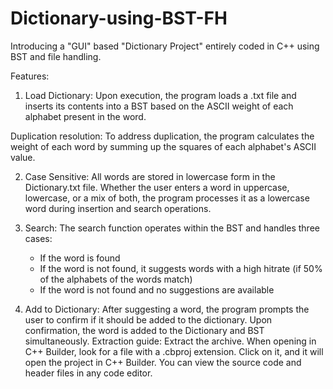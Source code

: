 # Dictionary-using-BST-FH
Introducing a "GUI" based "Dictionary Project" entirely coded in C++ using BST and file handling.

Features:
1) Load Dictionary: Upon execution, the program loads a .txt file and inserts its contents into a BST based on the ASCII weight of each alphabet present in the word.

Duplication resolution: To address duplication, the program calculates the weight of each word by summing up the squares of each alphabet's ASCII value.

2) Case Sensitive: All words are stored in lowercase form in the Dictionary.txt file. Whether the user enters a word in uppercase, lowercase, or a mix of both, the program processes it as a lowercase word during insertion and search operations.

3) Search: The search function operates within the BST and handles three cases: 
   - If the word is found
   - If the word is not found, it suggests words with a high hitrate (if 50% of the alphabets of the words match)
   - If the word is not found and no suggestions are available

4) Add to Dictionary: After suggesting a word, the program prompts the user to confirm if it should be added to the dictionary. Upon confirmation, the word is added to the Dictionary and BST simultaneously.
Extraction guide:
Extract the archive. When opening in C++ Builder, look for a file with a .cbproj extension. Click on it, and it will open the project in C++ Builder. You can view the source code and header files in any code editor.
